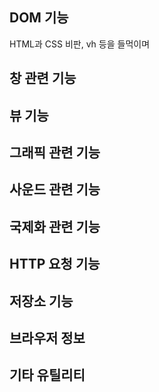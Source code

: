 
## DOM 기능
HTML과 CSS 비판, vh 등을 들먹이며

## 창 관련 기능

## 뷰 기능

## 그래픽 관련 기능

## 사운드 관련 기능

## 국제화 관련 기능

## HTTP 요청 기능

## 저장소 기능

## 브라우저 정보

## 기타 유틸리티
